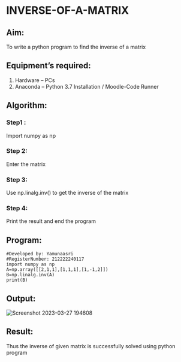 # INVERSE-OF-A-MATRIX
## Aim:
To write a python program to find the inverse of a matrix
## Equipment’s required:
1. 	Hardware – PCs
2. 	Anaconda – Python 3.7 Installation / Moodle-Code Runner
## Algorithm:
### Step1 : 
Import numpy as np
### Step 2: 
Enter the matrix
### Step 3: 
Use np.linalg.inv() to get the inverse of the matrix
### Step 4: 
Print the result and end the program
## Program:
```
#Developed by: Yamunaasri
#RegisterNumber: 212222240117
import numpy as np
A=np.array([[2,1,1],[1,1,1],[1,-1,2]])
B=np.linalg.inv(A)
print(B)
```
## Output:
![Screenshot 2023-03-27 194608](https://user-images.githubusercontent.com/115707860/227967741-d25dbb66-fdeb-443d-973b-61d6e59ab053.png)

## Result:
Thus the inverse of given matrix is successfully solved using python program

